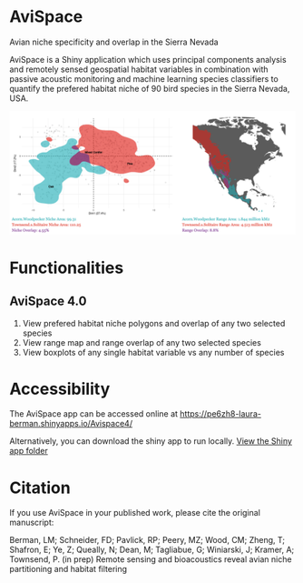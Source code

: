 # AviSpace
Avian niche specificity and overlap in the Sierra Nevada

AviSpace is a Shiny application which uses principal components analysis and remotely sensed geospatial habitat variables in combination with passive acoustic monitoring and machine learning species classifiers to quantify the prefered habitat niche of 90 bird species in the Sierra Nevada, USA. 

![AviSpace cover image](images/AviSpaceCoverImage.png)

# Functionalities

## AviSpace 4.0
1. View prefered habitat niche polygons and overlap of any two selected species
2. View range map and range overlap of any two selected species
3. View boxplots of any single habitat variable vs any number of species

# Accessibility

The AviSpace app can be accessed online at https://pe6zh8-laura-berman.shinyapps.io/Avispace4/ 

Alternatively, you can download the shiny app to run locally. [View the Shiny app folder](AviSpace4.0/)

# Citation

If you use AviSpace in your published work, please cite the original manuscript:

Berman, LM; Schneider, FD; Pavlick, RP; Peery, MZ; Wood, CM; Zheng, T; Shafron, E; Ye, Z; Queally, N; Dean, M; Tagliabue, G; Winiarski, J; Kramer, A; Townsend, P. (in prep) Remote sensing and bioacoustics reveal avian niche partitioning and habitat filtering

